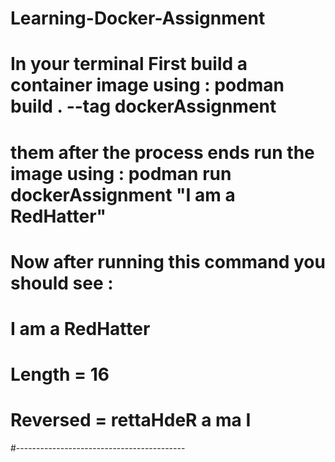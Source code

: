 # Learning-Docker-Assignment

# In your terminal First build a container image using : podman build . --tag dockerAssignment

# them after the process ends run the image using : podman run dockerAssignment "I am a RedHatter"

# Now after running this command you should see :

# I am a RedHatter
# Length = 16
# Reversed = rettaHdeR a ma I


#------------------------------------------
